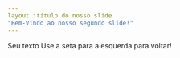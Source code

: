```yaml
---
layout :título do nosso slide
"Bem-Vindo ao nosso segundo slide!"
---
```

Seu texto
Use a seta para a esquerda para voltar!
